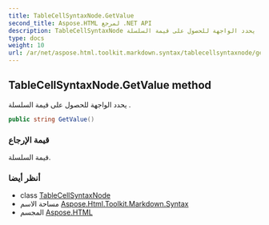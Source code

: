 ```yaml
---
title: TableCellSyntaxNode.GetValue
second_title: Aspose.HTML لمرجع .NET API
description: TableCellSyntaxNode طريقة. يحدد الواجهة للحصول على قيمة السلسلة .
type: docs
weight: 10
url: /ar/net/aspose.html.toolkit.markdown.syntax/tablecellsyntaxnode/getvalue/
---
```

## TableCellSyntaxNode.GetValue method

يحدد الواجهة للحصول على قيمة السلسلة .

```csharp
public string GetValue()
```

### قيمة الإرجاع

قيمة السلسلة.

### أنظر أيضا

* class [TableCellSyntaxNode](../)
* مساحة الاسم [Aspose.Html.Toolkit.Markdown.Syntax](../../tablecellsyntaxnode/)
* المجسم [Aspose.HTML](../../../)


